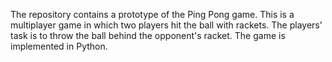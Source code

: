 The repository contains a prototype of the Ping Pong game. This is a multiplayer game in which two players hit the ball with rackets. The players' task is to throw the ball behind the opponent's racket.
The game is implemented in Python.
